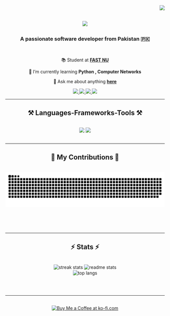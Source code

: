 <img align="right" src="https://visitor-badge.laobi.icu/badge?page_id=mhassanif.mhassanif" />

<h1 align="center">
    <img src="https://readme-typing-svg.herokuapp.com/?font=Righteous&size=35&center=true&vCenter=true&width=500&height=70&duration=4000&lines=Hi+There!+👋;+I'm+Hassan+Imran!;" />
</h1>

<h3 align="center">A passionate software developer from Pakistan 🇵🇰</h3>

<br/>

<div align="center">
 <!--  🔭 I’m currently working on **a marketplace**   -->
    
  📚 Student at **[FAST NU](https://nu.edu.pk/)**
    
 🌱 I’m currently learning **Python , Computer Networks**

 💬 Ask me about anything **[here](https://github.com/mhassanif/mhassanif/issues)**

<!--⚡ Fun fact **Game of Thrones Night's Watch cloaks are made from Ikea rugs** -->

 </div>
 
<div align="center"> 
  <a href="mailto:mhassanimranf@gmail.com">
    <img src="https://img.shields.io/badge/Gmail-333333?style=for-the-badge&logo=gmail&logoColor=red" />
  </a>
  <a href="https://www.linkedin.com/in/mhassanif/" target="_blank">
    <img src="https://img.shields.io/badge/LinkedIn-0077B5?style=for-the-badge&logo=linkedin&logoColor=white" target="_blank"/>
  </a>
  <a href="https://github.com/mhassanif?tab=repositories" target="_blank">
     <img src="https://img.shields.io/badge/Portfolio-FF5722?style=for-the-badge&logo=todoist&logoColor=white" target="_blank"/> <!-- sqlite, safari, google-chrome are other good icon options -->
  </a>
      <a href="https://www.instagram.com/m.hassan.imran/" target="_blank">
    <img src="https://img.shields.io/badge/Instagram-E4405F?style=for-the-&logo=instagram&logoColor=white"target="_blank"/>
  </a>
</div>

 <hr/>
 
<h2 align="center">⚒️ Languages-Frameworks-Tools ⚒️</h2>
<br/>
<div align="center">
    <img src="https://skillicons.dev/icons?i=react,bootstrap,mui,html,css,vscode,github,figma,tailwind,git,r" />
    <img src="https://skillicons.dev/icons?i=nodejs,python,javascript,typescript,express,firebase,mongodb,c,java,nextjs,mysql,flask" /><br>
</div>

<br/>
<hr/>

<div align="center">
  <h2>🐍 My Contributions 🐍</h2>
  <br>
  <img alt="snake eating my contributions" src="https://raw.githubusercontent.com/salesp07/salesp07/output/github-contribution-grid-snake.svg" />
  
  <br/><br/><br/>
</div>

<hr/>

<h2 align="center">⚡ Stats ⚡</h2>
<br>
<div align=center>
  <img width=390 src="https://github-readme-streak-stats-salesp07.vercel.app/?user=salesp07&count_private=true&theme=react&border_radius=10" alt="streak stats"/>
  <img width=390 src="https://github-readme-stats-salesp07.vercel.app/api?username=salesp07&count_private=true&show_icons=true&theme=react&rank_icon=github&border_radius=10" alt="readme stats" />
  <br/>
  <img width=325 align="center" src="https://github-readme-stats-salesp07.vercel.app/api/top-langs/?username=salesp07&hide=HTML&langs_count=8&layout=compact&theme=react&border_radius=10&size_weight=0.5&count_weight=0.5&exclude_repo=github-readme-stats" alt="top langs" />
</div>

<br/><br/>

<hr/>

<br/>

<div align="center">
<a href='https://ko-fi.com/V7V4RAK9C' target='_blank'><img height='64' style='border:0px;height:64px;' src='https://storage.ko-fi.com/cdn/kofi1.png?v=3' border='0' alt='Buy Me a Coffee at ko-fi.com' /></a>
</div>

<br/>
